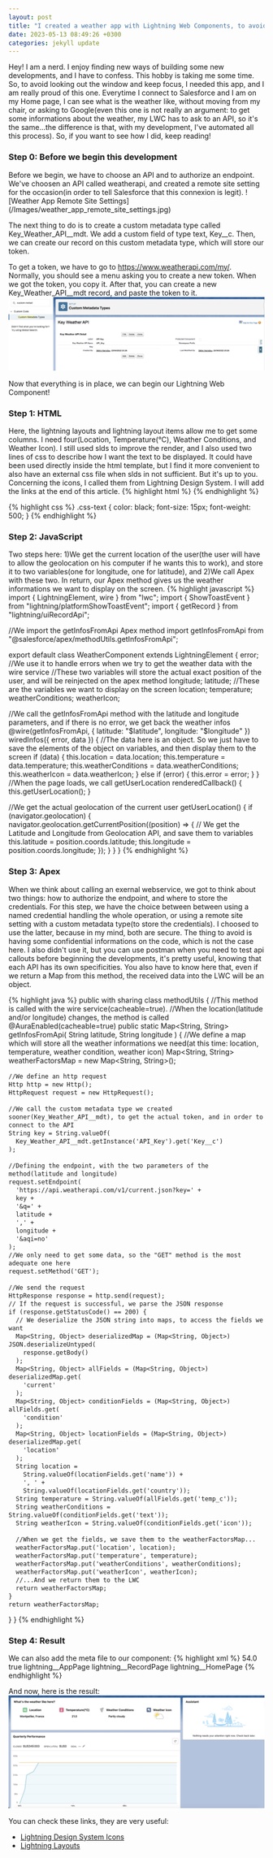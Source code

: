 ```yaml
---
layout: post
title: "I created a weather app with Lightning Web Components, to avoid looking out the window"
date: 2023-05-13 08:49:26 +0300
categories: jekyll update
---
```


Hey! I am a nerd. I enjoy finding new ways of building some new developments, and I have to confess. This hobby is taking me some time. So, to avoid looking out the window and keep focus, I needed this app, and I am really proud of this one. Everytime I connect to Salesforce and I am on my Home page, I can see what is the weather like, without moving from my chair, or asking to Google(even this one is not really an argument: to get some informations about the weather, my LWC has to ask to an API, so it's the same...the difference is that, with my development, I've automated all this process).
So, if you want to see how I did, keep reading!
<h3>Step 0: Before we begin this development</h3>
Before we begin, we have to choose an API and to authorize an endpoint. We've choosen an API called weatherapi, and created a remote site setting for the occasion(in order to tell Salesforce that this connexion is legit).
![Weather App Remote Site Settings](/Images/weather_app_remote_site_settings.jpg)

The next thing to do is to create a custom metadata type called Key_Weather_API__mdt. We add a custom field of type text, Key__c. Then, we can create our record on this custom metadata type, which will store our token.

To get a token, we have to go to https://www.weatherapi.com/my/. Normally, you should see a menu asking you to create a new token. When we got the token, you copy it. After that, you can create a new Key_Weather_API__mdt record, and paste the token to it.
![Weather App Remote Site Settings](/Images/weather_app_mdt_record.jpg)

Now that everything is in place, we can begin our Lightning Web Component!
<h3>Step 1: HTML</h3>
Here, the lightning layouts and lightning layout items allow me to get some columns. I need four(Location, Temperature(°C), Weather Conditions, and Weather Icon). I still used slds to improve the render, and I also used two lines of css to describe how I want the text to be displayed. It could have been used directly inside the html template, but I find it more convenient to also have an external css file when slds in not sufficient. But it's up to you. Concerning the icons, I called them from Lightning Design System. I will add the links at the end of this article.
{% highlight html %}
<template>
  <lightning-card title="What's the weather like here?">
    <lightning-layout>
      <!-- Location -->
      <lightning-layout-item
        size="1"
        medium-device-size="3"
        padding="around_xx-small"
      >
        <lightning-card
          icon-name="standard:location"
          class="slds-align_absolute-center"
          title="Location"
        >
          <div class="slds-align_absolute-center css-text">{location}</div>
        </lightning-card>
      </lightning-layout-item>
      <!-- Location -->
      <!-- Temperature -->
      <lightning-layout-item
        size="1"
        medium-device-size="3"
        padding="around_xx-small"
      >
        <lightning-card
          icon-name="custom:custom97"
          class="slds-align_absolute-center"
          title="Current Temperature"
        >
          <div class="slds-align_absolute-center css-text">{temperature}</div>
        </lightning-card>
      </lightning-layout-item>
      <!-- Temperature -->
      <!-- Weather Conditions -->
      <lightning-layout-item
        size="1"
        medium-device-size="3"
        padding="around_xx-small"
      >
        <lightning-card
          icon-name="utility:flow"
          class="slds-align_absolute-center"
          title="Current Wind Speed"
        >
          <div class="slds-align_absolute-center css-text">
            {weatherConditions}
          </div>
        </lightning-card>
      </lightning-layout-item>
      <!-- Weather Conditions -->
      <!-- Weather Icon -->
      <lightning-layout-item
        size="1"
        medium-device-size="3"
        padding="around_xx-small"
      >
        <lightning-card
          icon-name="standard:invocable_action"
          class="slds-align_absolute-center slds-m-bottom_none"
          title="Weather Icon"
        >
          <div
            class="slds-align_absolute-center css-text weather-icon"
            style="position: relative; top: -20px; left: 0px"
          >
            <img src={weatherIcon} alt="weather icon" />
          </div>
        </lightning-card>
      </lightning-layout-item>
      <!-- Weather Icon -->
    </lightning-layout>
  </lightning-card>
</template>
{% endhighlight %}

{% highlight css %}
.css-text {
  color: black;
  font-size: 15px;
  font-weight: 500;
}
{% endhighlight %}

<h3>Step 2: JavaScript</h3>
Two steps here: 1)We get the current location of the user(the user will have to allow the geolocation on his computer if he wants this to work), and store it to two variables(one for longitude, one for latitude), and 2)We call Apex with these two. In return, our Apex method gives us the weather informations we want to display on the screen.
{% highlight javascript %}
import { LightningElement, wire } from "lwc";
import { ShowToastEvent } from "lightning/platformShowToastEvent";
import { getRecord } from "lightning/uiRecordApi";

//We import the getInfosFromApi Apex method
import getInfosFromApi from "@salesforce/apex/methodUtils.getInfosFromApi";

export default class WeatherComponent extends LightningElement {
  error; //We use it to handle errors when we try to get the weather data with the wire service
  //These two variables will store the actual exact position of the user, and will be reinjected on the apex method
  longitude;
  latitude;
  //These are the variables we want to display on the screen
  location;
  temperature;
  weatherConditions;
  weatherIcon;

  //We call the getInfosFromApi method with the latitude and longitude parameters, and if there is no error, we get back the weather infos
  @wire(getInfosFromApi, { latitude: "$latitude", longitude: "$longitude" })
  wiredInfos({ error, data }) {
    //The data here is an object. So we just have to save the elements of the object on variables, and then display them to the screen
    if (data) {
      this.location = data.location;
      this.temperature = data.temperature;
      this.weatherConditions = data.weatherConditions;
      this.weatherIcon = data.weatherIcon;
    } else if (error) {
      this.error = error;
    }
  }
  //When the page loads, we call getUserLocation
  renderedCallback() {
    this.getUserLocation();
  }

  //We get the actual geolocation of the current user
  getUserLocation() {
    if (navigator.geolocation) {
      navigator.geolocation.getCurrentPosition((position) => {
        // We get the Latitude and Longitude from Geolocation API, and save them to variables
        this.latitude = position.coords.latitude;
        this.longitude = position.coords.longitude;
      });
    }
  }
}
{% endhighlight %}

<h3>Step 3: Apex</h3>
When we think about calling an exernal webservice, we got to think about two things: how to authorize the endpoint, and where to store the credentials. For this step, we have the choice between between using a named credential handling the whole operation, or using a remote site setting with a custom metadata type(to store the credentials). I choosed to use the latter, because in my mind, both are secure. The thing to avoid is having some confidential informations on the code, which is not the case here. 
I also didn't use it, but you can use postman when you need to test api callouts before beginning the developments, it's pretty useful, knowing that each API has its own specificities.  
You also have to know here that, even if we return a Map<String, String> from this method, the received data into the LWC will be an object.

{% highlight java %}
public with sharing class methodUtils {
  //This method is called with the wire service(cacheable=true).
  //When the location(latitude and/or longitude) changes, the method is called
  @AuraEnabled(cacheable=true)
  public static Map<String, String> getInfosFromApi(
    String latitude,
    String longitude
  ) {
    //We define a map which will store all the weather informations we need(at this time: location, temperature, weather condition, weather icon)
    Map<String, String> weatherFactorsMap = new Map<String, String>();

    //We define an http request
    Http http = new Http();
    HttpRequest request = new HttpRequest();

    //We call the custom metadata type we created sooner(Key_Weather_API__mdt), to get the actual token, and in order to connect to the API
    String key = String.valueOf(
      Key_Weather_API__mdt.getInstance('API_Key').get('Key__c')
    );

    //Defining the endpoint, with the two parameters of the method(latitude and longitude)
    request.setEndpoint(
      'https://api.weatherapi.com/v1/current.json?key=' +
      key +
      '&q=' +
      latitude +
      ',' +
      longitude +
      '&aqi=no'
    );
    //We only need to get some data, so the "GET" method is the most adequate one here
    request.setMethod('GET');

    //We send the request
    HttpResponse response = http.send(request);
    // If the request is successful, we parse the JSON response
    if (response.getStatusCode() == 200) {
      // We deserialize the JSON string into maps, to access the fields we want
      Map<String, Object> deserializedMap = (Map<String, Object>) JSON.deserializeUntyped(
        response.getBody()
      );
      Map<String, Object> allFields = (Map<String, Object>) deserializedMap.get(
        'current'
      );
      Map<String, Object> conditionFields = (Map<String, Object>) allFields.get(
        'condition'
      );
      Map<String, Object> locationFields = (Map<String, Object>) deserializedMap.get(
        'location'
      );
      String location =
        String.valueOf(locationFields.get('name')) +
        ', ' +
        String.valueOf(locationFields.get('country'));
      String temperature = String.valueOf(allFields.get('temp_c'));
      String weatherConditions = String.valueOf(conditionFields.get('text'));
      String weatherIcon = String.valueOf(conditionFields.get('icon'));

      //When we get the fields, we save them to the weatherFactorsMap...
      weatherFactorsMap.put('location', location);
      weatherFactorsMap.put('temperature', temperature);
      weatherFactorsMap.put('weatherConditions', weatherConditions);
      weatherFactorsMap.put('weatherIcon', weatherIcon);
      //...And we return them to the LWC
      return weatherFactorsMap;
    }
    return weatherFactorsMap;
  }
}
{% endhighlight %}

<h3>Step 4: Result</h3> 
We can also add the meta file to our component:
{% highlight xml %}
<?xml version="1.0" encoding="UTF-8"?>
<LightningComponentBundle xmlns="http://soap.sforce.com/2006/04/metadata">
    <apiVersion>54.0</apiVersion>
    <isExposed>true</isExposed>
    <targets>
        <target>lightning__AppPage</target>
        <target>lightning__RecordPage</target>
        <target>lightning__HomePage</target>
    </targets>
</LightningComponentBundle>
{% endhighlight %}

And now, here is the result:
![Weather App Result](/Images/weather_app_result.jpg)

You can check these links, they are very useful:
<ul>
  <li><a href="https://www.lightningdesignsystem.com/icons/">Lightning Design System Icons</a></li>
  <li><a href="https://developer.salesforce.com/docs/component-library/bundle/lightning-layout/example">Lightning Layouts</a></li>
</ul>




